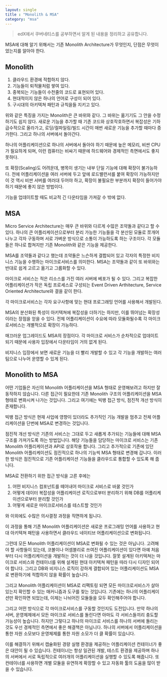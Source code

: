 ```yaml
---
layout: single
title : "Monolith & MSA"
category: "msa"
---
```


> edX에서 쿠버네티스를 공부하면서 알게 된 내용을 정리하고 공유합니다.

MSA에 대해 알기 위해서는 기존 Monolith Architecture가 무엇인지, 단점은 무엇이었는지를 알아야 한다.

## Monolith

1. 클라우드 환경에 적합하지 않다.
2. 기능들이 퇴적물처럼 쌓여 있다.
3. 중복되는 기능들이 수천줄의 코드로 표현되어 있다.
4. 현대적이지 않은 하나의 언어로 구성이 되어 있다.
5. 구시대의 아키텍쳐 패턴과 규칙을들 지키고 있다.

위와 같은 특징을 가지는 Monolith은 큰 바위와 같다. 그 바위는 옮기기도 그 안을 수정하기도 쉽지 않다. 새로운 기능을 추가할 때 기존 코드와 상호작호하면서 복잡성은 기하급수적으로 올라가고, 로딩/컬파일링/빌드 시간이 매번 새로운 기능을 추가할 때마다 증가한다. 그리고 하나의 서버에서 돌아간다.

하나의 어플리케이션으로 하나의 서버에서 돌아야 하기 때문에 높은 메모리, 비싼 CPU가 필요하게 되며, 이런 컴퓨터는 비싸기 때문에 하드웨어와 경제적인 측면에서도 좋지 못하다.

또 확장(Scaling)도 어려운데, 병목이 생기는 내부 단일 기능에 대해 확장이 불가능하다. 전에 어플리케이션을 여러 서버에 두고 앞에 로드밸런서를 붙여 확장이 가능하지만 이 것 역시 비싼 서버를 여러대 두어야 하고, 확장이 불필요한 부분까지 확장이 들어가야 하기 때문에 좋지 않은 방법이다.

기능을 업데이트할 때도 비교적 긴 다운타임을 가져갈 수 밖에 없다.



## MSA

Micro Service Architecture는 매우 큰 바위와 다르게 수많은 조약돌과 같다고 할 수 있다. 하나의 큰 어플리케이션으로부터 분리 가능한 기능들을 각 분산된 모듈로 쪼개어 나누고 각자 구동하며 서로 가벼운 방식으로 소통이 가능하도록 하는 구조이다. 각 모듈들은 하나로 합쳐지만 기존 Monolith와 같은 기능을 제공한다. 

MSA를 조약돌과 같다고 했는데 조약돌은 느슨하게 결합되어 있고 각자의 특정한 비지니스 기능을 수행하는 마이크로서비스를 의미한다. MSA는 조약돌과 같이 또 바위와는 반대로 쉽게 고르고 옮기고 그룹화할 수 있다. 

마이크로 서비스는 적은 리소스를 가진 여러 서버에 베포가 될 수 있다. 그리고 복잡한 어플리케이션가 작은 독립 프로세스로 구성되는 Event Driven Arthitecture, Service Oriented Architecture와 결을 같이 한다. 

각 마이크로서비스는 각자 요구사항에 맞는 현대 프로그래밍 언어를 사용해서 개발된다. 

MSA의 분산화된 특성이 아키텍쳐에 복잡성을 더하기는 하지만, 이를 뛰어넘는 확장성이라는 장점을 얻을 수 있다. 전체 어플리케이션이 수요에 따라 모듈화될수록 각 마이크로서비스는 개별적으로 확장이 가능하다. 

매끄러운 업그레이드도 MSA의 장점이다. 각 마이크로 서비스가 순차적으로 업데이트 되기 때문에 사용자 입장에서 다운타임이 거의 없게 된다.

비지니스 입장에서 보면 새로운 기능을 더 빨리 개발할 수 있고 각 기능을 개발하는 여러 팀으로 나누어 운영할 수 있게 된다.



## Monolith to MSA

어떤 기업들은 자신의 Monolith 어플리케이션을 MSA 형태로 운영해보려고 하지만 잘 동작하지 않습니다. 다른 접근이 필요한데 기존 Monolith 구조의 어플리케이션을 MSA 형태로 변화시켜 나가는 것입니다. 그리고 여기에는 빅뱅 접근 방식, 점진적 개선 방식이 존재합니다.

빅뱅 접근 방식은 현재 사업에 영향이 있더라도 추가직인 기능 개발을 멈추고 전체 어플리케이션을 단번에 MSA로 변경하는 것입니다. 

점진적 개선 방식은 기존의 서비스는 그대로 두고 새롭게 추가되는 기능들에 대해 MSA 구조를 가져가도록 하는 방법입니다. 해당 기능들을 담당하는 마이크로 서비스는 기존 Monolith 어플리케이션과 API로 상호작용 합니다. 그리고 추가적으로 기존에 있던 Monolith 어플리케이션도 점진적으로 하나의 기능씩 MSA 형태로 변경해 갑니다. 이러한 방식은 점진적으로 기존 어플리케이션 기능들을 클라우드로 통합할 수 있도록 해 줍니다.

MSA로 전환하기 위한 접근 방식을 고른 후에는 

1. 어떤 비지니스 컴포넌트를 떼어내어 마이크로 서비스로 바꿀 것인가 
2. 어떻게 데이터 복잡성을 어플리케이션 로직으로부터 분리하기 위해 DB를 어플리케이션으로부터 분리할 것인가
3. 어떻게 새로운 마이크로서비스를 테스트할 것인가

와 이외에도 수많은 의사결정 과정을 직면하게 됩니다.

이 과정을 통해 기존 Monolith 어플리케이션은 새로운 프로그래밍 언어를 사용하고 현대 아키텍쳐 패턴을 사용하면서 클라우드 네이티브 어플리케이션으로 변화됩니다.

그런데 모든 Monolith 어플리케이션이 MSA로 변화될 수 있는 것은 아닙니다. 고려해야 할 사항들이 있는데, 코볼이나 어셈블리로 쓰여진 어플리케이션이 있다면 아예 처음부터 다시 어플리케이션을 개발하는 것이 더 나을 것입니다. 잘못 설계된 아키텍쳐는 마이크로 서비스와 컨테이너를 위해 설계된 현대 아키텍쳐 패턴을 따라 다시 디자인 되어야 합니다. 그리고 DB와 비지니스 로직이 강하게 결합되어 있는 어플리케이션도 MSA로 변환하기에 적합하지 않을 확률이 높습니다.

그리고 Monolith 어플리케이션이 MSA로 리팩토링 되면 모든 마이크로서비스가 살아있는지 확인할 수 있는 매커니즘과 도구를 찾는 것입니다. 기존에는 하나의 어플리케이션만 확인하면 되었는데, 이제는 나뉘어진 모듈들을 모두 확인해주어야 합니다.

그리고 어떤 방식으로 각 마이크로서비스를 구동할 것인지도 도전입니다. 만약 하나의 서버, 운영체제에서 모든 마이크로 서비스를 돌린다면 아마도 각 서비스들끼리 충도할 가능성이 높습니다.  하지만 그렇다고 하나의 마이크로 서비스를 하나의 서버에 돌리는 것도 우선 경제적인 측면에서 좋은 해결책은 아닙니다. 하나의 서버에서 어플리케이션을 통한 자원 소모보다 운영체제를 통한 자원 소모가 더 클 확률이 있습니다.

이를 해결하기 위해서 캡슐화된 경량 실행 환경을 제공하는 어플리케이션 컨테이너가 좋은 대안이 될 수 있습니다. 컨테이너는 항상 일관된 개발, 테스트 환경을 제공하며 하나의 서버에서 서로 독립적으로 여러개의 어플리케이션을 실행할 수 있도록 해줍니다. 또 컨테이너를 사용하면 개별 모듈을 유연하게 확장할 수 있고 자동화 툴의 도움을 많이 받을 수 있습니다. 

